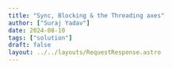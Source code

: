 ```yaml
---
title: "Sync, Blocking & the Threading axes"
author: ["Suraj Yadav"]
date: 2024-08-10
tags: ["solution"]
draft: false
layout: ../../layouts/RequestResponse.astro
---
```


